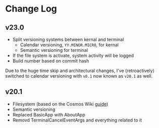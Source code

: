 # Change Log

## v23.0

- Split versioning systems between kernal and terminal
    - Calendar versioning, `YY.MINOR.MICRO`, for kernal
    - Semantic versioning for terminal
- If the file system is activate, system activity will be logged
- Build number based on commit hash

Due to the huge time skip and architectural changes, I've (retroactively) switched to calendar versioning with ``v0.1`` now known as ``v20.1`` as well.

## v20.1

- Filesystem (based on the Cosmos Wiki [guide](https://csos-guide-to-cosmos.fandom.com/wiki/Getting_Started_-_Materials_and_Setting_Up))
- Semantic versioning
- Replaced BasicApp with AboutApp
- Removd TerminalCancelEventArgs and everything related to it